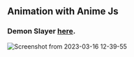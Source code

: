## Animation with Anime Js
### Demon Slayer **[here](https://cerberstrix.github.io/Demon-Slayer/)**.
![Screenshot from 2023-03-16 12-39-55](https://user-images.githubusercontent.com/84579087/225547882-af814514-c2ca-47bd-83d8-bee109d3fa7b.png)
